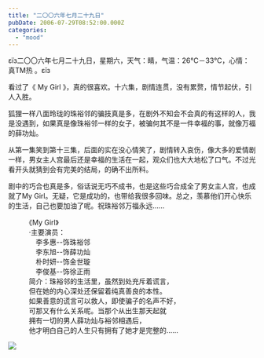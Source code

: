 ```yaml
---
title: "二〇〇六年七月二十九日"
pubDate: 2006-07-29T08:52:00.000Z
categories: 
  - "mood"
---
```


εїз二〇〇六年七月二十九日，星期六，天气：睛，气温：26℃－33℃，心情： 真TM热 。εїз

看过了《 My Girl 》，真的很喜欢。十六集，剧情连贯，没有累赘，情节起伏，引人入胜。

狐狸一样八面玲珑的珠裕邻的骗技真是多，在剧外不知会不会真的有这样的人，我是没遇到，如果真是像珠裕邻一样的女子，被骗何其不是一件幸福的事，就像万福的薛功灿。

从第一集笑到第十三集，后面的实在没心情笑了，剧情转入哀伤，像大多的爱情剧一样，男女主人宫最后还是幸福的生活在一起，观众们也大大地松了口气。不过光看开头就猜到会有完美的结局，的确不出所料。

剧中的巧合也真是多，俗话说无巧不成书，也是这些巧合成全了男女主人宫，也成就了My Girl。无疑，它是成功的，也带给我很多回味。总之，羡慕他们开心快乐的生活，自己也要加油了呢。祝珠裕邻万福永远……

　　　《My Girl》  
　　　·主要演员：  
　　　　李多惠--饰珠裕邻  
　　　　李东旭--饰薛功灿  
　　　　朴时妍--饰金世璇  
　　　　李俊基--饰徐正雨  
　　　简介：珠裕邻的生活里，虽然到处充斥着谎言，  
　　　但在她的内心深处还保留着纯真善良的本性。  
　　　如果善意的谎言可以救人，即使骗子的名声不好，  
　　　可那又有什么关系呢。当那个从出生那天起就  
　　　拥有一切的男人薛功灿与裕邻相遇后，  
　　　他才明白自己的人生只有拥有了她才是完整的……

![](http://tkfiles.storage.msn.com/x1pxOYwqu4SjF5Qg1gUIBUpErE3PO_qgMk_BhxbtR_RFx6RqAJExJSalcnhlqGXCDAF_OYz-lHg1R7Y1SVnuoAV_FMcGg1lzHJ7XT_W7EF3-qh4_DPWBFQu72GYx-Jwjhfyu4sOkKWE1n4rQ064qTvBDbernpgiSLYR)
